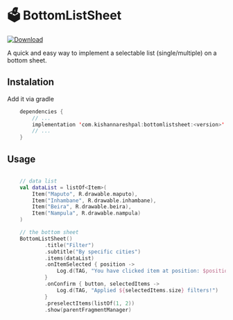 # 🗳 BottomListSheet

[ ![Download](https://api.bintray.com/packages/kishannareshpal/maven/bottomlistsheet/images/download.svg?version=1.0-alpha02) ](https://bintray.com/kishannareshpal/maven/bottomlistsheet/1.0-alpha02/link)

A quick and easy way to implement a selectable list (single/multiple) on a bottom sheet.

## Instalation
Add it via gradle
```swift
    dependencies {
        // ...
        implementation 'com.kishannareshpal:bottomlistsheet:<version>'
        // ...
    }
```

## Usage
```kotlin

    // data list
    val dataList = listOf<Item>(
        Item("Maputo", R.drawable.maputo),
        Item("Inhambane", R.drawable.inhambane),
        Item("Beira", R.drawable.beira),
        Item("Nampula", R.drawable.nampula)
    ) 

    // the bottom sheet
    BottomListSheet()
            .title("Filter")
            .subtitle("By specific cities")
            .items(dataList)
            .onItemSelected { position ->
                Log.d(TAG, "You have clicked item at position: $position -> ${data[position]}")
            }
            .onConfirm { button, selectedItems ->
                Log.d(TAG, "Applied ${selectedItems.size} filters!")
            }
            .preselectItems(listOf(1, 2))
            .show(parentFragmentManager)

```
